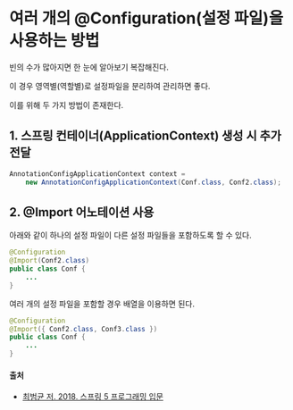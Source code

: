 # 여러 개의 @Configuration(설정 파일)을 사용하는 방법

빈의 수가 많아지면 한 눈에 알아보기 복잡해진다.

이 경우 영역별(역할별)로 설정파일을 분리하여 관리하면 좋다.

이를 위해 두 가지 방법이 존재한다.

## 1. 스프링 컨테이너(ApplicationContext) 생성 시 추가 전달

```java
AnnotationConfigApplicationContext context = 
    new AnnotationConfigApplicationContext(Conf.class, Conf2.class);
```

## 2. @Import 어노테이션 사용

아래와 같이 하나의 설정 파일이 다른 설정 파일들을 포함하도록 할 수 있다.

```java
@Configuration
@Import(Conf2.class)
public class Conf {
    ...
}
```

여러 개의 설정 파일을 포함할 경우 배열을 이용하면 된다.

```java
@Configuration
@Import({ Conf2.class, Conf3.class })
public class Conf {
    ...
}
```



#### 출처

* [최범균 저. 2018. 스프링 5 프로그래밍 입문](http://www.yes24.com/Product/Goods/62268795)
